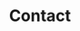 ---
offices:
  - office: "Nuba Tek Algérie"
    address: "63 Bois des Cars 01, Dely Ibrahim, Alger"
    country: "ALGERIE"
    email_address: "contact@nuba-tek.com"
  - office: "Nuba Tek France"
    address: "138 Avenue Guy de Coubertin 78470 St-Rémy lès Chevreuse"
    country: "FRANCE"
    email_address: "contact@nuba-tek.com"

title: "Contact"
meta_title: ""
description: "this is meta description"
draft: false
---